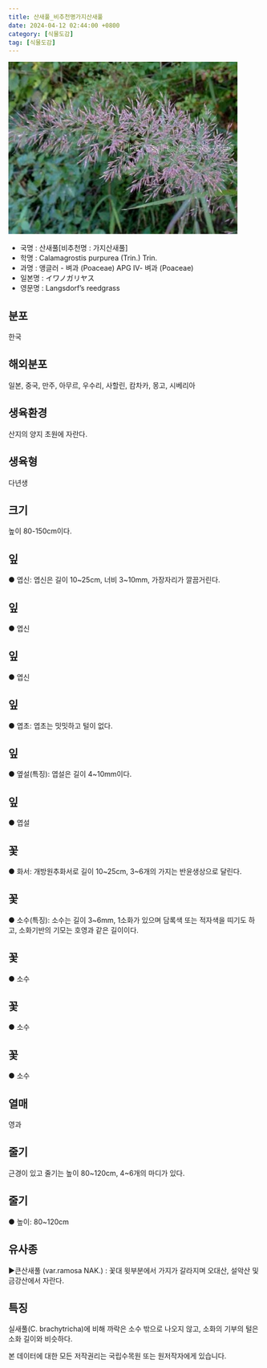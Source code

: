 ```yaml
---
title: 산새풀_비추천명가지산새풀
date: 2024-04-12 02:44:00 +0800
category: [식물도감]
tag: [식물도감]
---
```




![산새풀[비추천명 : 가지산새풀]](/assets/img/fileUpload/plants/basic/Gramineae/Calamagrostis/14344/1_th2.JPG)
- 국명 : 산새풀[비추천명 : 가지산새풀]
- 학명 : Calamagrostis purpurea (Trin.) Trin.
- 과명 : 앵글러 - 벼과 (Poaceae) APG Ⅳ- 벼과 (Poaceae)
- 일본명 : イワノガリヤス
- 영문명 : Langsdorf’s reedgrass


## 분포
한국
## 해외분포
일본, 중국, 만주, 아무르, 우수리, 사할린, 캄차카, 몽고, 시베리아
## 생육환경
산지의 양지 초원에 자란다.
## 생육형
다년생
## 크기
높이 80-150cm이다.
## 잎
● 엽신: 엽신은 길이 10~25cm, 너비 3~10mm, 가장자리가 깔끔거린다.
## 잎
● 엽신
## 잎
● 엽신
## 잎
● 엽초: 엽초는 밋밋하고 털이 없다.
## 잎
● 옆설(특징): 엽설은 길이 4~10mm이다.
## 잎
● 엽설
## 꽃
● 화서: 개방원추화서로 길이 10~25cm, 3~6개의 가지는 반윤생상으로 달린다.
## 꽃
● 소수(특징): 소수는 길이 3~6mm, 1소화가 있으며 담록색 또는 적자색을 띠기도 하고, 소화기반의 기모는 호영과 같은 길이이다.
## 꽃
● 소수
## 꽃
● 소수
## 꽃
● 소수
## 열매
영과
## 줄기
근경이 있고 줄기는 높이 80~120cm, 4~6개의 마디가 있다.
## 줄기
● 높이: 80~120cm
## 유사종
▶큰산새풀 (var.ramosa NAK.) : 꽃대 윗부분에서 가지가 갈라지며 오대산, 설악산 및 금강산에서 자란다.
## 특징
실새풀(C. brachytricha)에 비해 까락은 소수 밖으로 나오지 않고, 소화의 기부의 털은 소화 길이와 비슷하다.






본 데이터에 대한 모든 저작권리는 국립수목원 또는 원저작자에게 있습니다.
